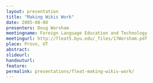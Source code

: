 ```yaml
---
layout: presentation
title: "Making Wikis Work"
date: 2005-08-08
presenters: Doug Worsham
meetingname: Foreign Language Education and Technology
meetingurl: http://fleat5.byu.edu/_files/17Worsham.pdf
place: Provo, UT
abstract: 
slideurl:
handouturl:
feature: 
permalink: presentations/fleat-making-wikis-work/
---
```

